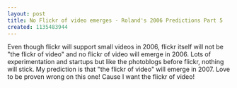 ```yaml
---
layout: post
title: No Flickr of video emerges - Roland's 2006 Predictions Part 5
created: 1135483944
---
```

<p>Even though flickr will support small videos in 2006, flickr itself will not be "the flickr of video" and no flickr of video will emerge in 2006. Lots of experimentation and startups but like the photoblogs before flickr, nothing will stick. My prediction is that "the flickr of video" will emerge in 2007. Love to be proven wrong on this one! Cause I want the flickr of video!</p>
